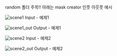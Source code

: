 random 폴더 주목!! 
아래는 mask creator 인풋 아웃풋 예시

![scene1](https://github.com/GoGiants1/MLVU-project/assets/82583462/87b1194d-fcd4-41ec-9b2d-fae4c2faf612)
Input - 예제1

![scene1_out](https://github.com/GoGiants1/MLVU-project/assets/82583462/790ea9fa-c4fb-4469-83e3-e984abaa51e3)
Output - 예제1

![scene2](https://github.com/GoGiants1/MLVU-project/assets/82583462/dd5a997f-7c57-46b9-a767-13adf955f725)
Input - 예제2

![scene2_out](https://github.com/GoGiants1/MLVU-project/assets/82583462/0b6bf96e-2ed7-4ffd-ab7e-c45ffe4036b4)
Output - 예제2

